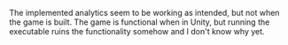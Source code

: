 The implemented analytics seem to be working as intended, but not when the game is built. The game is functional when in Unity, but running the executable ruins the functionality somehow and I don't know why yet. 
